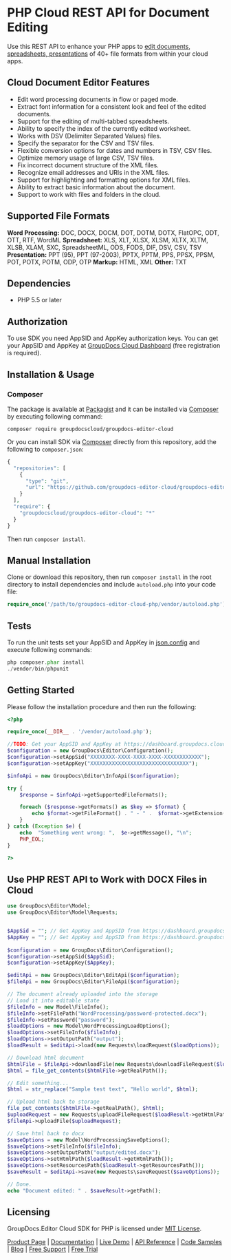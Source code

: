 # PHP Cloud REST API for Document Editing

Use this REST API to enhance your PHP apps to [edit documents, spreadsheets, presentations](https://products.groupdocs.cloud/editor/php) of 40+ file formats from within your cloud apps.

## Cloud Document Editor Features

- Edit word processing documents in flow or paged mode.
- Extract font information for a consistent look and feel of the edited documents.
- Support for the editing of multi-tabbed spreadsheets.
- Ability to specify the index of the currently edited worksheet.
- Works with DSV (Delimiter Separated Values) files.
- Specify the separator for the CSV and TSV files.
- Flexible conversion options for dates and numbers in TSV, CSV files.
- Optimize memory usage of large CSV, TSV files.
- Fix incorrect document structure of the XML files.
- Recognize email addresses and URIs in the XML files.
- Support for highlighting and formatting options for XML files.
- Ability to extract basic information about the document.
- Support to work with files and folders in the cloud.

## Supported File Formats

**Word Processing:** DOC, DOCX, DOCM, DOT, DOTM, DOTX, FlatOPC, ODT, OTT, RTF, WordML
**Spreadsheet:** XLS, XLT, XLSX, XLSM, XLTX, XLTM, XLSB, XLAM, SXC, SpreadsheetML, ODS, FODS, DIF, DSV, CSV, TSV
**Presentation:** PPT (95), PPT (97-2003), PPTX, PPTM, PPS, PPSX, PPSM, POT, POTX, POTM, ODP, OTP
**Markup:** HTML, XML
**Other:** TXT

## Dependencies

- PHP 5.5 or later

## Authorization

To use SDK you need AppSID and AppKey authorization keys. You can get your AppSID and AppKey at [GroupDocs Cloud Dashboard](https://dashboard.groupdocs.cloud) (free registration is required).

## Installation & Usage

### Composer

The package is available at [Packagist](https://packagist.org/) and it can be installed via [Composer](http://getcomposer.org/) by executing following command:

`composer require groupdocscloud/groupdocs-editor-cloud`

Or you can install SDK via [Composer](http://getcomposer.org/) directly from this repository, add the following to `composer.json`:

```php
{
  "repositories": [
    {
      "type": "git",
      "url": "https://github.com/groupdocs-editor-cloud/groupdocs-editor-cloud-php.git"
    }
  ],
  "require": {
    "groupdocscloud/groupdocs-editor-cloud": "*"
  }
}
```

Then run `composer install`.

## Manual Installation

Clone or download this repository, then run `composer install` in the root directory to install dependencies and include `autoload.php` into your code file:

```php
require_once('/path/to/groupdocs-editor-cloud-php/vendor/autoload.php');
```

## Tests

To run the unit tests set your AppSID and AppKey in [json.config](https://github.com/groupdocs-editor-cloud/groupdocs-editor-cloud-php/blob/master/tests/GroupDocs/Editor/config.json) and execute following commands:

```php
php composer.phar install
./vendor/bin/phpunit
```

## Getting Started

Please follow the installation procedure and then run the following:

```php
<?php

require_once(__DIR__ . '/vendor/autoload.php');

//TODO: Get your AppSID and AppKey at https://dashboard.groupdocs.cloud (free registration is required).
$configuration = new GroupDocs\Editor\Configuration();
$configuration->setAppSid("XXXXXXXX-XXXX-XXXX-XXXX-XXXXXXXXXXXX");
$configuration->setAppKey("XXXXXXXXXXXXXXXXXXXXXXXXXXXXXXXX");

$infoApi = new GroupDocs\Editor\InfoApi($configuration); 

try {
    $response = $infoApi->getSupportedFileFormats();

    foreach ($response->getFormats() as $key => $format) {
        echo $format->getFileFormat() . " - " .  $format->getExtension(), "\n";
    }
} catch (Exception $e) {
    echo  "Something went wrong: ",  $e->getMessage(), "\n";
    PHP_EOL;
}

?>
```

## Use PHP REST API to Work with DOCX Files in Cloud

```php
use GroupDocs\Editor\Model;
use GroupDocs\Editor\Model\Requests;


$AppSid = ""; // Get AppKey and AppSID from https://dashboard.groupdocs.cloud
$AppKey = ""; // Get AppKey and AppSID from https://dashboard.groupdocs.cloud
  
$configuration = new GroupDocs\Editor\Configuration();
$configuration->setAppSid($AppSid);
$configuration->setAppKey($AppKey);

$editApi = new GroupDocs\Editor\EditApi($configuration);
$fileApi = new GroupDocs\Editor\FileApi($configuration);

// The document already uploaded into the storage
// Load it into editable state
$fileInfo = new Model\FileInfo();
$fileInfo->setFilePath("WordProcessing/password-protected.docx");
$fileInfo->setPassword("password");
$loadOptions = new Model\WordProcessingLoadOptions();
$loadOptions->setFileInfo($fileInfo);
$loadOptions->setOutputPath("output");
$loadResult = $editApi->load(new Requests\loadRequest($loadOptions));

// Download html document
$htmlFile = $fileApi->downloadFile(new Requests\downloadFileRequest($loadResult->getHtmlPath()));
$html = file_get_contents($htmlFile->getRealPath());

// Edit something...
$html = str_replace("Sample test text", "Hello world", $html);

// Upload html back to storage
file_put_contents($htmlFile->getRealPath(), $html);
$uploadRequest = new Requests\uploadFileRequest($loadResult->getHtmlPath(), $htmlFile->getRealPath());
$fileApi->uploadFile($uploadRequest);

// Save html back to docx
$saveOptions = new Model\WordProcessingSaveOptions();
$saveOptions->setFileInfo($fileInfo);
$saveOptions->setOutputPath("output/edited.docx");
$saveOptions->setHtmlPath($loadResult->getHtmlPath());
$saveOptions->setResourcesPath($loadResult->getResourcesPath());
$saveResult = $editApi->save(new Requests\saveRequest($saveOptions));

// Done.
echo "Document edited: " . $saveResult->getPath();
```

## Licensing

GroupDocs.Editor Cloud SDK for PHP is licensed under [MIT License](https://github.com/groupdocs-editor-cloud/groupdocs-editor-cloud-php/blob/master/LICENSE).

[Product Page](https://products.groupdocs.cloud/editor/php) | [Documentation](https://wiki.groupdocs.cloud/editorcloud/) | [Live Demo](https://products.groupdocs.app/editor/family) | [API Reference](https://apireference.groupdocs.cloud/editor/) | [Code Samples](https://github.com/groupdocs-editor-cloud/groupdocs-editor-cloud-php) | [Blog](https://blog.groupdocs.cloud/) | [Free Support](https://forum.groupdocs.cloud/c/editor) | [Free Trial](https://dashboard.groupdocs.cloud/#/apps)
